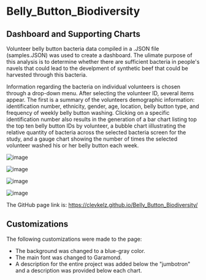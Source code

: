 # Belly_Button_Biodiversity

## Dashboard and Supporting Charts

Volunteer belly button bacteria data compiled in a .JSON file (samples.JSON) was used to create a dashboard. The ulimate purpose of this analysis is to determine whether there are sufficient bacteria in people's navels that could lead to the develpment of synthetic beef that could be harvested through this bacteria.

Information regarding the bacteria on individual volunteers is chosen through a drop-down menu.  After selecting the volunteer ID, several items appear.  The first is a summary of the volunteers demographic information:  identification number, ethnicity, gender, age, location, belly button type, and frequency of weekly belly button washing.  Clicking on a specific identification number also results in the generation of a bar chart listing top the top ten belly button IDs by volunteer, a bubble chart iillustrating the relative quantity of bacteria across the selected bacteria screen for the study, and a gauge chart showing the number of times the selected volunteer washed his or her belly button each week.

![image](https://user-images.githubusercontent.com/106293233/187012564-9c62c36d-3907-444b-961f-a09fcd3a17d6.png)

![image](https://user-images.githubusercontent.com/106293233/187012645-7bc373dc-3c0b-4d69-86c4-476f199a7a97.png)

![image](https://user-images.githubusercontent.com/106293233/187012699-9e5b83b0-8bbe-41c4-aae8-f8e55267dfc8.png)

![image](https://user-images.githubusercontent.com/106293233/187315145-befd71da-6f17-4be1-9c6d-db1521d381bd.png)


The GitHub page link is:  https://clevkelz.github.io/Belly_Button_Biodiversity/

## Customizations

The following customizations were made to the page:
- The background was changed to a blue-gray color.
- The main font was changed to Garamond.
- A description for the entire project was added below the "jumbotron" and a description was provided below each chart.


